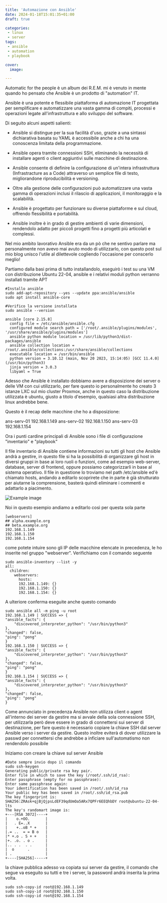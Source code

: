 ```yaml
---
title: 'Automazione con Ansible'
date: 2024-01-18T15:01:35+01:00
draft: true

categories:
 - linux
 - server
tags:
 - ansible
 - automation
 - playbook

cover:
  image:

---
```


Automatic for the people è un album dei R.E.M. mi è venuto in mente quando ho pensato che Ansible è un prodotto di "automation" IT.

Ansible è una potente e flessibile piattaforma di automazione IT progettata per semplificare e automatizzare una vasta gamma di compiti, processi e operazioni legate all'infrastruttura e allo sviluppo del software.

Di seguito alcuni aspetti salienti:

- Ansible si distingue per la sua facilità d'uso, grazie a una sintassi dichiarativa basata su YAML è accessibile anche a chi ha una conoscenza limitata della programmazione.

- Ansible opera tramite connessioni SSH, eliminando la necessità di installare agenti o client aggiuntivi sulle macchine di destinazione.

- Ansible consente di definire la configurazione di un'intera infrastruttura (Infrastracture as a Code) attraverso un semplice file di testo, migliorandone riproducibilità e versioning.

- Oltre alla gestione delle configurazioni può automatizzare una vasta gamma di operazioni inclusi il rilascio di applicazioni, il monitoraggio e la scalabilità.

- Ansible è progettato per funzionare su diverse piattaforme e sul cloud, offrendo flessibilità e portabilità.

- Ansible inoltre è in grado di gestire ambienti di varie dimensioni, rendendolo adatto per piccoli progetti fino a progetti più articolati e complessi.


Nel mio ambito lavorativo Ansible era da un pò che ne sentivo parlare ma personalmente non avevo mai avuto modo di utilizzarlo, con questo post sul mio blog unisco l'utile al dilettevole cogliendo l'occasione per conscerlo meglio!

Partiamo dalla basi prima di tutto installandolo, eseguirò i test su una VM con distribuzione Ubuntu 22-04, ansible e i relativi moduli python verranno installati tramite APT
    
    #Installo ansible
    sudo add-apt-repository --yes --update ppa:ansible/ansible
    sudo apt install ansible-core

    #Verifico la versione installata
    sudo ansible --version
    
    ansible [core 2.15.8]
      config file = /etc/ansible/ansible.cfg
      configured module search path = ['/root/.ansible/plugins/modules', '/usr/share/ansible/plugins/modules']
      ansible python module location = /usr/lib/python3/dist-packages/ansible
      ansible collection location = /root/.ansible/collections:/usr/share/ansible/collections
      executable location = /usr/bin/ansible
      python version = 3.10.12 (main, Nov 20 2023, 15:14:05) [GCC 11.4.0] (/usr/bin/python3)
      jinja version = 3.0.3
      libyaml = True

Adesso che Ansible è installato dobbiamo avere a disposizione dei server o delle VM con cui utilizzarlo, per fare questo io personalmente ho creato 3 istanze LXC sul mio cluster Proxmox, anche in questo caso la distribuzione utilizzata è ubuntu, giusto a titolo d'esempio, qualsiasi altra distribuzione linux andrebbe bene.

Questo è il recap delle macchine che ho a disposizione:

ans-serv-01 192.168.1.149
ans-serv-02 192.168.1.150
ans-serv-03 192.168.1.154

Ora i punti cardine principali di Ansible sono i file di configurazione "inventario" e "playbook" 

Il file inventario di Ansible contiene informazioni su tutti gli host che Ansible andrà a gestire, in questo file si ha la possibilità di organizzare gli host in diversi gruppi in base ai loro ruoli o funzioni, come ad esempio web-server, database, server di frontend, oppure possiamo categorizzarli in base al sistema operativo.
Il file in questione lo troviamo nel path /etc/ansible ed'è chiamato hosts, andando a editarlo scoprirete che in parte è già strutturato per aiutarne la comprensione, basterà quindi eliminare i commenti e adattarlo a piacimento.

![Example image](/img/ansible-esempio1.webp#center)

Noi in questo esempio andiamo a editarlo così per questa sola parte

    [webservers]
    ## alpha.example.org
    ## beta.example.org
    192.168.1.149
    192.168.1.150
    192.168.1.154

come potete intuire sono gli IP delle macchine elencate in precedenza, le ho inserite nel gruppo "webserver". Verifichiamo con il comando seguente

    sudo ansible-inventory --list -y
    all:
      children:
        webservers:
          hosts:
          192.168.1.149: {}
          192.168.1.150: {}
          192.168.1.154: {}

A ulteriore conferma eseguite anche questo comando

    sudo ansible all -m ping -u root
    192.168.1.149 | SUCCESS => {
    "ansible_facts": {
        "discovered_interpreter_python": "/usr/bin/python3"
    },
    "changed": false,
    "ping": "pong"
    }
    192.168.1.150 | SUCCESS => {
    "ansible_facts": {
        "discovered_interpreter_python": "/usr/bin/python3"
    },
    "changed": false,
    "ping": "pong"
    }
    192.168.1.154 | SUCCESS => {
    "ansible_facts": {
        "discovered_interpreter_python": "/usr/bin/python3"
    },
    "changed": false,
    "ping": "pong"
    }

Come annunciato in precedenza Ansible non utilizza client o agent all'interno dei server da gestire ma si avvale della sola connessione SSH, per utilizzarla però deve essere in grado di connettersi sui server di destinazione, per fare questo è necessario copiare la chiave SSH dal server Ansible verso i server da gestire. Questo inoltre eviterà di dover utilizzare la passwd per connettersi che andrebbe a inficiare sull'automatismo non rendendolo possibile

Iniziamo con creare la chiave sul server Ansible

    #Date sempre invio dopo il comando
    sudo ssh-keygen
    Generating public/private rsa key pair.
    Enter file in which to save the key (/root/.ssh/id_rsa):
    Enter passphrase (empty for no passphrase):
    Enter same passphrase again:
    Your identification has been saved in /root/.ssh/id_rsa
    Your public key has been saved in /root/.ssh/id_rsa.pub
    The key fingerprint is:
    SHA256:ZRAsk+qjBjQjpsLdEF39qdUmOa5ARx7QPFr6EEQhbDY root@ubuntu-22-04-lts
    The key's randomart image is:
    +---[RSA 3072]----+
    |    o.+OO.       |
    |   . E=..X       |
    |    +..oB * +    |
    |.= ..  = = B o   |
    |* +.o . S + +    |
    |+. .o. . o .     |
    |.. . .  . .      |
    |  o      .       |
    | .               |
    +----[SHA256]-----+


la chiave pubblica adesso va copiata sui server da gestire, il comando che segue va eseguito su tutti e tre i server, la password andrà inserita la prima volta.

    sudo ssh-copy-id root@192.168.1.149
    sudo ssh-copy-id root@192.168.1.150
    sudo ssh-copy-id root@192.168.1.154






    

    


    
